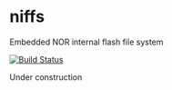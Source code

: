 # niffs
Embedded NOR internal flash file system

[![Build Status](https://travis-ci.org/pellepl/niffs.svg?branch=dev)](https://travis-ci.org/pellepl/niffs)

Under construction
